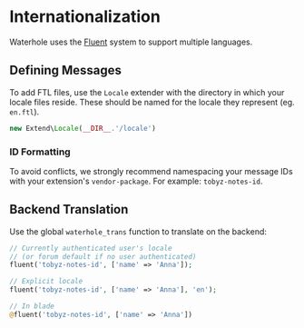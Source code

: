 # Internationalization

Waterhole uses the [Fluent](https://projectfluent.org) system to support multiple languages. 

## Defining Messages

To add FTL files, use the `Locale` extender with the directory in which your locale files reside. These should be named for the locale they represent (eg. `en.ftl`).

```php
new Extend\Locale(__DIR__.'/locale')
```

### ID Formatting

To avoid conflicts, we strongly recommend namespacing your message IDs with your extension's `vendor-package`. For example: `tobyz-notes-id`.

## Backend Translation

Use the global `waterhole_trans` function to translate on the backend:

```php
// Currently authenticated user's locale
// (or forum default if no user authenticated)
fluent('tobyz-notes-id', ['name' => 'Anna']);

// Explicit locale
fluent('tobyz-notes-id', ['name' => 'Anna'], 'en');

// In blade
@fluent('tobyz-notes-id', ['name' => 'Anna'])
```

<!--
## Frontend Translation

Only messages containing the `-frontend-` segment in their ID will be loaded into the frontend.

Fluent translation on the frontend is achieved with vue-fluent. Use the global `<Localized>` component to wrap localizable elements:

```html
<Localized id="tobyz-notes-frontend-id" :args="{ name: 'Anna' }">
  <h1>Welcome, $name!</h1>
</Localized>
```

For full usage instructions refer to the vue-fluent documentation.

You can also directly translate a message with the `app.trans` method:

```ts
import { app } from 'waterhole/forum';

app.trans('tobyz-notes-frontend-id', { name: 'Anna' });
```
-->
